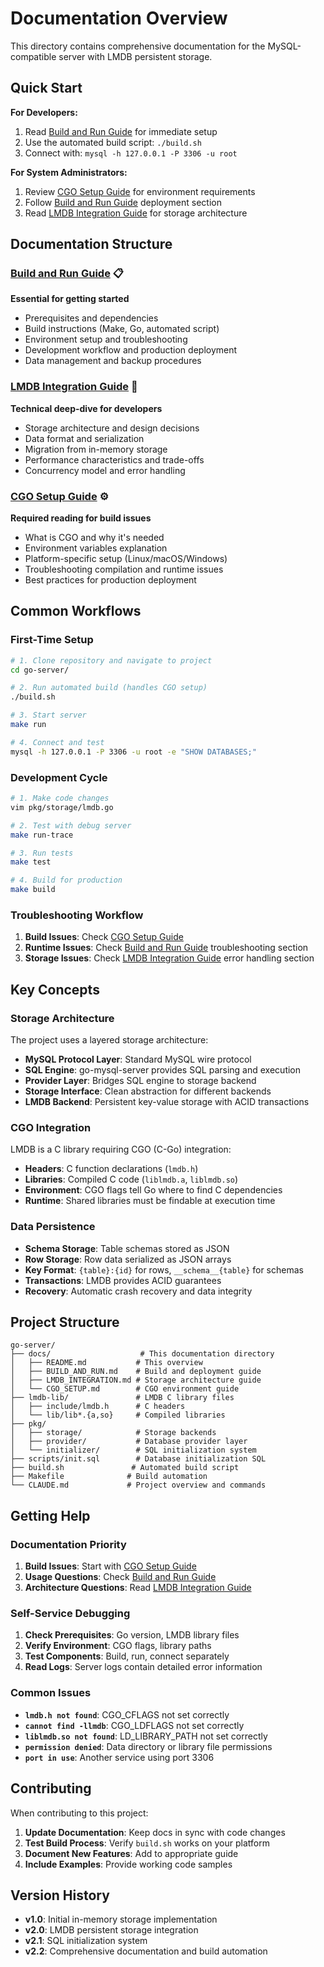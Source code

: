 # Documentation Overview

This directory contains comprehensive documentation for the MySQL-compatible server with LMDB persistent storage.

## Quick Start

**For Developers:**
1. Read [Build and Run Guide](BUILD_AND_RUN.md) for immediate setup
2. Use the automated build script: `./build.sh`
3. Connect with: `mysql -h 127.0.0.1 -P 3306 -u root`

**For System Administrators:**
1. Review [CGO Setup Guide](CGO_SETUP.md) for environment requirements
2. Follow [Build and Run Guide](BUILD_AND_RUN.md) deployment section
3. Read [LMDB Integration Guide](LMDB_INTEGRATION.md) for storage architecture

## Documentation Structure

### [Build and Run Guide](BUILD_AND_RUN.md) 📋
**Essential for getting started**
- Prerequisites and dependencies
- Build instructions (Make, Go, automated script)
- Environment setup and troubleshooting
- Development workflow and production deployment
- Data management and backup procedures

### [LMDB Integration Guide](LMDB_INTEGRATION.md) 🔧
**Technical deep-dive for developers**
- Storage architecture and design decisions
- Data format and serialization
- Migration from in-memory storage
- Performance characteristics and trade-offs
- Concurrency model and error handling

### [CGO Setup Guide](CGO_SETUP.md) ⚙️
**Required reading for build issues**
- What is CGO and why it's needed
- Environment variables explanation
- Platform-specific setup (Linux/macOS/Windows)
- Troubleshooting compilation and runtime issues
- Best practices for production deployment

## Common Workflows

### First-Time Setup
```bash
# 1. Clone repository and navigate to project
cd go-server/

# 2. Run automated build (handles CGO setup)
./build.sh

# 3. Start server
make run

# 4. Connect and test
mysql -h 127.0.0.1 -P 3306 -u root -e "SHOW DATABASES;"
```

### Development Cycle
```bash
# 1. Make code changes
vim pkg/storage/lmdb.go

# 2. Test with debug server
make run-trace

# 3. Run tests
make test

# 4. Build for production
make build
```

### Troubleshooting Workflow
1. **Build Issues**: Check [CGO Setup Guide](CGO_SETUP.md)
2. **Runtime Issues**: Check [Build and Run Guide](BUILD_AND_RUN.md) troubleshooting section
3. **Storage Issues**: Check [LMDB Integration Guide](LMDB_INTEGRATION.md) error handling section

## Key Concepts

### Storage Architecture
The project uses a layered storage architecture:
- **MySQL Protocol Layer**: Standard MySQL wire protocol
- **SQL Engine**: go-mysql-server provides SQL parsing and execution
- **Provider Layer**: Bridges SQL engine to storage backend
- **Storage Interface**: Clean abstraction for different backends
- **LMDB Backend**: Persistent key-value storage with ACID transactions

### CGO Integration
LMDB is a C library requiring CGO (C-Go) integration:
- **Headers**: C function declarations (`lmdb.h`)
- **Libraries**: Compiled C code (`liblmdb.a`, `liblmdb.so`)
- **Environment**: CGO flags tell Go where to find C dependencies
- **Runtime**: Shared libraries must be findable at execution time

### Data Persistence
- **Schema Storage**: Table schemas stored as JSON
- **Row Storage**: Row data serialized as JSON arrays
- **Key Format**: `{table}:{id}` for rows, `__schema__{table}` for schemas
- **Transactions**: LMDB provides ACID guarantees
- **Recovery**: Automatic crash recovery and data integrity

## Project Structure

```
go-server/
├── docs/                    # This documentation directory
│   ├── README.md           # This overview
│   ├── BUILD_AND_RUN.md    # Build and deployment guide
│   ├── LMDB_INTEGRATION.md # Storage architecture guide
│   └── CGO_SETUP.md        # CGO environment guide
├── lmdb-lib/               # LMDB C library files
│   ├── include/lmdb.h      # C headers
│   └── lib/lib*.{a,so}     # Compiled libraries
├── pkg/
│   ├── storage/            # Storage backends
│   ├── provider/           # Database provider layer
│   └── initializer/        # SQL initialization system
├── scripts/init.sql        # Database initialization SQL
├── build.sh               # Automated build script
├── Makefile              # Build automation
└── CLAUDE.md             # Project overview and commands
```

## Getting Help

### Documentation Priority
1. **Build Issues**: Start with [CGO Setup Guide](CGO_SETUP.md)
2. **Usage Questions**: Check [Build and Run Guide](BUILD_AND_RUN.md)  
3. **Architecture Questions**: Read [LMDB Integration Guide](LMDB_INTEGRATION.md)

### Self-Service Debugging
1. **Check Prerequisites**: Go version, LMDB library files
2. **Verify Environment**: CGO flags, library paths
3. **Test Components**: Build, run, connect separately
4. **Read Logs**: Server logs contain detailed error information

### Common Issues
- **`lmdb.h not found`**: CGO_CFLAGS not set correctly
- **`cannot find -llmdb`**: CGO_LDFLAGS not set correctly  
- **`liblmdb.so not found`**: LD_LIBRARY_PATH not set correctly
- **`permission denied`**: Data directory or library file permissions
- **`port in use`**: Another service using port 3306

## Contributing

When contributing to this project:
1. **Update Documentation**: Keep docs in sync with code changes
2. **Test Build Process**: Verify `build.sh` works on your platform
3. **Document New Features**: Add to appropriate guide
4. **Include Examples**: Provide working code samples

## Version History

- **v1.0**: Initial in-memory storage implementation
- **v2.0**: LMDB persistent storage integration
- **v2.1**: SQL initialization system
- **v2.2**: Comprehensive documentation and build automation